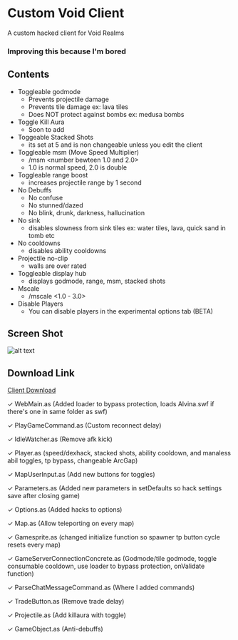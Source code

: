 # Custom Void Client
A custom hacked client for Void Realms

### Improving this because I'm bored


## Contents
* Toggleable godmode
  * Prevents projectile damage
  * Prevents tile damage ex: lava tiles
  * Does NOT protect against bombs ex: medusa bombs
* Toggle Kill Aura 
  * Soon to add
* Toggeable Stacked Shots
  * its set at 5 and is non changeable unless you edit the client
* Toggleable msm (Move Speed Multiplier)
  * /msm <number bewteen 1.0 and 2.0>
  * 1.0 is normal speed, 2.0 is double
* Toggleable range boost
  * increases projectile range by 1 second
* No Debuffs
  * No confuse
  * No stunned/dazed
  * No blink, drunk, darkness, hallucination
* No sink
  * disables slowness from sink tiles ex: water tiles, lava, quick sand in tomb etc
* No cooldowns
  * disables ability cooldowns
* Projectile no-clip
  * walls are over rated
* Toggleable display hub
  * displays godmode, range, msm, stacked shots
* Mscale
  * /mscale <1.0 - 3.0>
* Disable Players
  * You can disable players in the experimental options tab (BETA)

## Screen Shot
![alt text](https://github.com/dAtiuyy/VOID/blob/master/Hacks.PNG)
## Download Link
[Client Download](https://github.com/dAtiuyy/VOID/blob/master/CustomVoidClient.swf "Hacked Client")


✓  WebMain.as (Added loader to bypass protection, loads Alvina.swf if there's one in same folder as swf)

✓  PlayGameCommand.as (Custom reconnect delay)

✓  IdleWatcher.as (Remove afk kick)

✓  Player.as (speed/dexhack, stacked shots, ability cooldown, and manaless abil toggles, tp bypass, changeable ArcGap)

✓  MapUserInput.as (Add new buttons for toggles)

✓  Parameters.as (Added new parameters in setDefaults so hack settings save after closing game)

✓  Options.as (Added hacks to options)

✓  Map.as (Allow teleporting on every map)

✓  Gamesprite.as (changed initialize function so spawner tp button cycle resets every map)

✓  GameServerConnectionConcrete.as (Godmode/tile godmode, toggle consumable cooldown, use loader to bypass protection, onValidate function)

✓  ParseChatMessageCommand.as (Where I added commands)

✓  TradeButton.as (Remove trade delay)

✓  Projectile.as (Add killaura with toggle)

✓  GameObject.as (Anti-debuffs)

